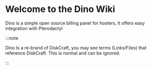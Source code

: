 # Welcome to the Dino Wiki

Dino is a simple open source billing panel for hosters,
it offers easy integration with Pterodactyl

:::note

Dino Is a re-brand of DiskCraft, you may see terms (Links/Files) that reference DiskCraft. This is normal and can be ignored.

:::
